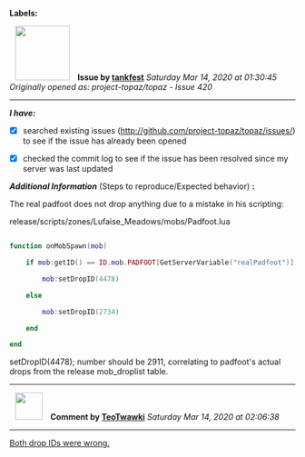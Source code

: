 **Labels:**



<a href="https://github.com/tankfest"><img src="https://avatars1.githubusercontent.com/u/37684138?v=4" width="96" height="96" hspace="10"></img></a> **Issue by [tankfest](https://github.com/tankfest)**
_Saturday Mar 14, 2020 at 01:30:45_
_Originally opened as: project-topaz/topaz - Issue 420_

----

<!-- place 'x' mark between square [] brackets to checkmark box -->
**_I have:_**

- [x] searched existing issues (http://github.com/project-topaz/topaz/issues/) to see if the issue has already been opened
- [x] checked the commit log to see if the issue has been resolved since my server was last updated

**_Additional Information_** (Steps to reproduce/Expected behavior) **:** 

The real padfoot does not drop anything due to a mistake in his scripting:
release/scripts/zones/Lufaise_Meadows/mobs/Padfoot.lua

```lua
function onMobSpawn(mob)
    if mob:getID() == ID.mob.PADFOOT[GetServerVariable("realPadfoot")] then
        mob:setDropID(4478)
    else
        mob:setDropID(2734)
    end
end
```

setDropID(4478); number should be 2911, correlating to padfoot's actual drops from the release mob_droplist table.


----
<a href="https://github.com/TeoTwawki"><img src="https://avatars0.githubusercontent.com/u/6871475?v=4" width="48" height="48" hspace="10"></img></a> **Comment by [TeoTwawki](https://github.com/TeoTwawki)**
_Saturday Mar 14, 2020 at 02:06:38_

----

[Both drop IDs were wrong.](https://github.com/project-topaz/topaz/pull/421)
